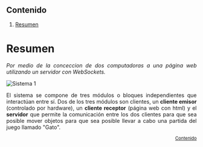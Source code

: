 ###### <sub> </sub>
## Contenido
1. [Resumen](#Resumen) 

# Resumen 
<div align="justify">
</A><i>Por medio de la conceccion de dos computadoras a una página web utilizando un servidor con WebSockets.</i>

![Sistema 1]("https://upload.wikimedia.org/wikipedia/commons/1/1c/Cliente-Servidor.png?fbclid=IwAR0NKmb_0PhioZ-LvDYajiepNMh2uE5zWqpYO85sErujSS6klnhJMHVQvDM")

El sistema se compone de tres módulos o bloques independientes que interactúan entre sí. Dos de los tres módulos son clientes, un <b>cliente emisor</b> (controlado por hardware), un <b>cliente receptor</b> (página web con html) y el <b>servidor</b> que permite la comunicación entre los dos clientes para que sea posible mover objetos para que sea posible llevar a cabo una partida del juego llamado "Gato".
</div>

<div align="right">
 
<sub>[Contenido](#-)</sub>
</div> 

